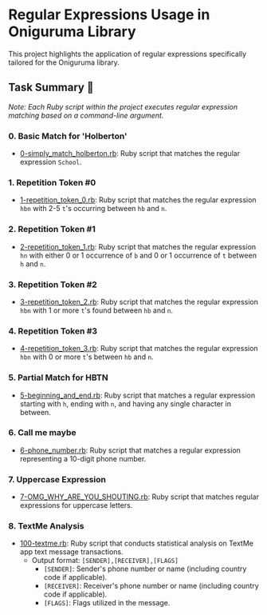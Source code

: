 # Regular Expressions Usage in Oniguruma Library

This project highlights the application of regular expressions specifically tailored for the Oniguruma library.

## Task Summary :page_with_curl:

_Note: Each Ruby script within the project executes regular expression matching based on a command-line argument._

### 0. Basic Match for 'Holberton'
- [0-simply_match_holberton.rb](./0-simply_match_holberton.rb): Ruby script that matches the regular expression `School`.

### 1. Repetition Token #0
- [1-repetition_token_0.rb](./1-repetition_token_0.rb): Ruby script that matches the regular expression `hbn` with 2-5 `t`'s occurring between `hb` and `n`.

### 2. Repetition Token #1
- [2-repetition_token_1.rb](./2-repetition_token_1.rb): Ruby script that matches the regular expression `hn` with either 0 or 1 occurrence of `b` and 0 or 1 occurrence of `t` between `h` and `n`.

### 3. Repetition Token #2
- [3-repetition_token_2.rb](./3-repetition_token_2.rb): Ruby script that matches the regular expression `hbn` with 1 or more `t`'s found between `hb` and `n`.

### 4. Repetition Token #3
- [4-repetition_token_3.rb](./4-repetition_token_3.rb): Ruby script that matches the regular expression `hbn` with 0 or more `t`'s between `hb` and `n`.

### 5. Partial Match for HBTN
- [5-beginning_and_end.rb](./5-beginning_and_end.rb): Ruby script that matches a regular expression starting with `h`, ending with `n`, and having any single character in between.

### 6. Call me maybe
- [6-phone_number.rb](./6-phone_number.rb): Ruby script that matches a regular expression representing a 10-digit phone number.

### 7. Uppercase Expression
- [7-OMG_WHY_ARE_YOU_SHOUTING.rb](./7-OMG_WHY_ARE_YOU_SHOUTING.rb): Ruby script that matches regular expressions for uppercase letters.

### 8. TextMe Analysis
- [100-textme.rb](./100-textme.rb): Ruby script that conducts statistical analysis on TextMe app text message transactions.
  - Output format: `[SENDER],[RECEIVER],[FLAGS]`
    - `[SENDER]`: Sender's phone number or name (including country code if applicable).
    - `[RECEIVER]`: Receiver's phone number or name (including country code if applicable).
    - `[FLAGS]`: Flags utilized in the message.

